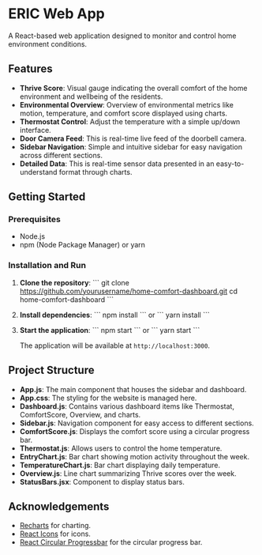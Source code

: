 
# ERIC Web App

A React-based web application designed to monitor and control home environment conditions.

## Features

- **Thrive Score**: Visual gauge indicating the overall comfort of the home environment and wellbeing of the residents.
- **Environmental Overview**: Overview of environmental metrics like motion, temperature, and comfort score displayed using charts.
- **Thermostat Control**: Adjust the temperature with a simple up/down interface.
- **Door Camera Feed**: This is real-time live feed of the doorbell camera.
- **Sidebar Navigation**: Simple and intuitive sidebar for easy navigation across different sections.
- **Detailed Data**: This is real-time sensor data presented in an easy-to-understand format through charts.

## Getting Started

### Prerequisites

- Node.js
- npm (Node Package Manager) or yarn

### Installation and Run 

1. **Clone the repository**:
   \`\`\`
   git clone https://github.com/yourusername/home-comfort-dashboard.git
   cd home-comfort-dashboard
   \`\`\`

2. **Install dependencies**:
   \`\`\`
   npm install
   \`\`\`
   or
   \`\`\`
   yarn install
   \`\`\`

3. **Start the application**:
   \`\`\`
   npm start
   \`\`\`
   or
   \`\`\`
   yarn start
   \`\`\`

   The application will be available at `http://localhost:3000`.

## Project Structure

- **App.js**: The main component that houses the sidebar and dashboard.
- **App.css**: The styling for the website is managed here.
- **Dashboard.js**: Contains various dashboard items like Thermostat, ComfortScore, Overview, and charts.
- **Sidebar.js**: Navigation component for easy access to different sections.
- **ComfortScore.js**: Displays the comfort score using a circular progress bar.
- **Thermostat.js**: Allows users to control the home temperature.
- **EntryChart.js**: Bar chart showing motion activity throughout the week.
- **TemperatureChart.js**: Bar chart displaying daily temperature.
- **Overview.js**: Line chart summarizing Thrive scores over the week.
- **StatusBars.jsx**: Component to display status bars.

## Acknowledgements

- [Recharts](https://recharts.org/en-US/) for charting.
- [React Icons](https://react-icons.github.io/react-icons/) for icons.
- [React Circular Progressbar](https://github.com/kevinsqi/react-circular-progressbar) for the circular progress bar.
